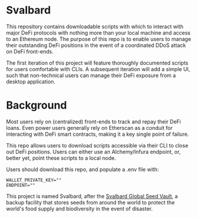 # Svalbard

This repository contains downloadable scripts with which to interact with major DeFi protocols with nothing more than your local machine and access to an Ethereum node. The purpose of this repo is to enable users to manage their outstanding DeFi positions in the event of a coordinated DDoS attack on DeFi front-ends.

The first iteration of this project will feature thoroughly documented scripts for users comfortable with CLIs. A subsequent iteration will add a simple UI, such that non-technical users can manage their DeFi exposure from a desktop application.

# Background

Most users rely on (centralized) front-ends to track and repay their DeFi loans. Even power users generally rely on Etherscan as a conduit for interacting with DeFi smart contracts, making it a key single point of failure.

This repo allows users to download scripts accessible via their CLI to close out DeFi positions. Users can either use an Alchemy/Infura endpoint, or, better yet, point these scripts to a local node.

Users should download this repo, and populate a .env file with:

```
WALLET_PRIVATE_KEY=""
ENDPOINT=""
```

This project is named Svalbard, after the [Svalbard Global Seed Vault](https://en.wikipedia.org/wiki/Svalbard_Global_Seed_Vault), a backup facility that stores seeds from around the world to protect the world's food supply and biodiversity in the event of disaster.